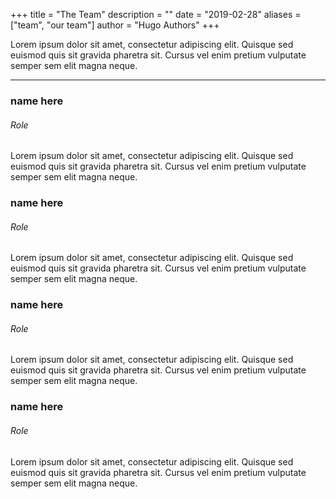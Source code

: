 +++
title = "The Team"
description = ""
date = "2019-02-28"
aliases = ["team", "our team"]
author = "Hugo Authors"
+++

Lorem ipsum dolor sit amet, consectetur adipiscing elit. Quisque sed euismod quis sit gravida pharetra sit. Cursus vel enim pretium vulputate semper sem elit magna neque.


---

### name here
###### Role
Lorem ipsum dolor sit amet, consectetur adipiscing elit. Quisque sed euismod quis sit gravida pharetra sit. Cursus vel enim pretium vulputate semper sem elit magna neque.
  
  
### name here
###### Role
Lorem ipsum dolor sit amet, consectetur adipiscing elit. Quisque sed euismod quis sit gravida pharetra sit. Cursus vel enim pretium vulputate semper sem elit magna neque.

  
### name here
###### Role
Lorem ipsum dolor sit amet, consectetur adipiscing elit. Quisque sed euismod quis sit gravida pharetra sit. Cursus vel enim pretium vulputate semper sem elit magna neque.
  
  
### name here
###### Role
Lorem ipsum dolor sit amet, consectetur adipiscing elit. Quisque sed euismod quis sit gravida pharetra sit. Cursus vel enim pretium vulputate semper sem elit magna neque.